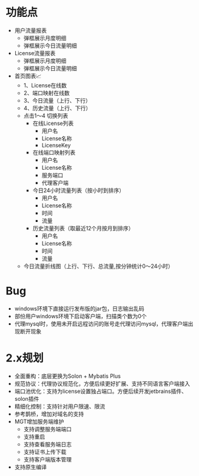 # 功能点
- 用户流量报表
    - 弹框展示月度明细
    - 弹框展示今日流量明细
- License流量报表
    - 弹框展示月度明细
    - 弹框展示今日流量明细
- 首页图表📈
  - 1、License在线数
  - 2、端口映射在线数
  - 3、今日流量（上行、下行）
  - 4、历史流量（上行、下行）
  - 点击1～4 切换列表
    - 在线License列表
      - 用户名
      - License名称
      - LicenseKey
    - 在线端口映射列表
      - 用户名
      - License名称
      - 服务端口
      - 代理客户端
    - 今日24小时流量列表（按小时到排序）
      - 用户名
      - License名称
      - 时间
      - 流量
    - 历史流量列表（取最近12个月按月到排序）
      - 用户名
      - License名称
      - 时间
      - 流量 
  - 今日流量折线图（上行、下行、总流量,按分钟统计0～24小时）
# Bug
- windows环境下直接运行发布版的jar包，日志输出乱码
- 部份用户windows环境下启动客户端，扫描类个数为0个
- 代理mysql时，使用未开启远程访问的账号走代理访问mysql，代理客户端出现断开现象

# 2.x规划
- 全面重构：底层更换为Solon + Mybatis Plus
- 规范协议：代理协议规范化，方便后续更好扩展、支持不同语言客户端接入
- 端口池优化：支持为license设置独占端口。方便后续开发jetbrains插件、solon插件
- 精细化控制：支持针对用户限速、限流
- 参考鹊桥，增加对域名的支持
- MGT增加服务端维护
  - 支持调整服务端端口
  - 支持重启
  - 支持查看服务端日志
  - 支持证书上传下载
  - 支持客户端版本管理
- 支持原生编译